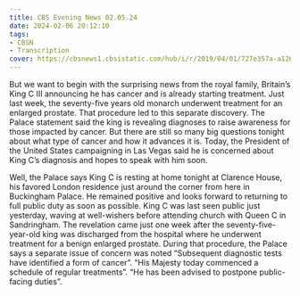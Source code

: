 ```yaml
---
title: CBS Evening News 02.05.24
date: 2024-02-06 20:12:10
tags:
- CBSN
- Transcription
cover: https://cbsnews1.cbsistatic.com/hub/i/r/2019/04/01/727e357a-a126-4138-a2c5-4d3222669d57/thumbnail/640x360/3ff2761028dc5c65cc4f07acd54bcd5c/cbsn2-logo-1920x1080.jpg
---
```

But we want to begin with the surprising news from the royal family, Britain’s King C III announcing he has cancer and is already starting treatment. Just last week, the seventy-five years old monarch underwent treatment for an enlarged prostate. That procedure led to this separate discovery. The Palace statement said the king is revealing diagnoses to raise awareness for those impacted by cancer. But there are still so many big questions tonight about what type of cancer and how it advances it is. Today, the President of the United States campaigning in Las Vegas said he is concerned about King C’s diagnosis and hopes to speak with him soon. 

Well, the Palace says King C is resting at home tonight at Clarence House, his favored London residence just around the corner from here in Buckingham Palace. He remained positive and looks forward to returning to full public duty as soon as possible. King C was last seen public just yesterday, waving at well-wishers before attending church with Queen C in Sandringham. The revelation came just one week after the seventy-five-year-old king was discharged from the hospital where he underwent treatment for a benign enlarged prostate. During that procedure, the Palace says a separate issue of concern was noted “Subsequent diagnostic tests have identified a form of cancer”. “His Majesty today commenced a schedule of regular treatments”. “He has been advised to postpone public-facing duties”. 
